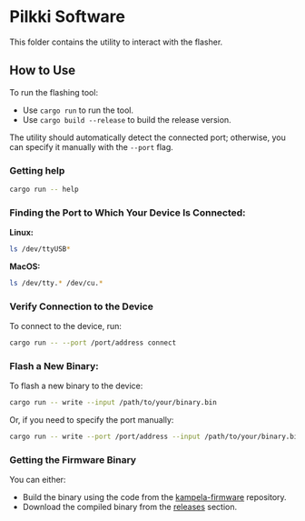 
# Pilkki Software
This folder contains the utility to interact with the flasher.

## How to Use

To run the flashing tool:
- Use `cargo run` to run the tool.
- Use `cargo build --release` to build the release version.

The utility should automatically detect the connected port; otherwise, you can specify it manually with the `--port` flag.

### Getting help
```sh
cargo run -- help
```

### Finding the Port to Which Your Device Is Connected:

**Linux:**
```sh
ls /dev/ttyUSB*
```

**MacOS:**
```sh    
ls /dev/tty.* /dev/cu.*
```

### Verify Connection to the Device

To connect to the device, run:
```sh
cargo run -- --port /port/address connect
```

### Flash a New Binary:

To flash a new binary to the device:
```sh
cargo run -- write --input /path/to/your/binary.bin
```
Or, if you need to specify the port manually:
```sh
cargo run -- write --port /port/address --input /path/to/your/binary.bin
```

### Getting the Firmware Binary

You can either:
- Build the binary using the code from the [kampela-firmware](https://github.com/Kalapaja/kampela-firmware) repository.
- Download the compiled binary from the [releases](https://github.com/Kalapaja/kampela-firmware/releases) section.
